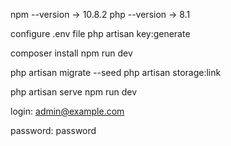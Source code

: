 npm --version -> 10.8.2
php --version -> 8.1

configure .env file
php artisan key:generate

composer install
npm run dev

php artisan migrate --seed
php artisan storage:link

php artisan serve
npm run dev

login: admin@example.com

password: password

